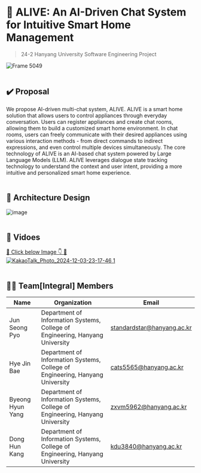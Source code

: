 # 💬 ALIVE: An AI-Driven Chat System for Intuitive Smart Home Management
> 24-2 Hanyang University Software Engineering Project 

![Frame 5049](https://github.com/user-attachments/assets/397ce825-0f39-495e-ba03-d05dd81cdd6d)
<br/><br/>


## ✔️ Proposal
We propose AI-driven multi-chat system, ALIVE. ALIVE is a smart home solution that allows users to control appliances through everyday conversation. Users can register appliances and create chat rooms, allowing them to build a customized smart home environment. In chat rooms, users can freely communicate with their desired appliances using various interaction methods - from direct commands to indirect expressions, and even control multiple devices simultaneously.
The core technology of ALIVE is an AI-based chat system powered by Large Language Models (LLM). ALIVE leverages dialogue state tracking technology to understand the context and user intent, providing a more intuitive and personalized smart home experience.
<br/><br/>



## 🔧 Architecture Design
![image](https://github.com/user-attachments/assets/511b765d-2267-402d-b909-2f8c37225c2e)
<br/><br/>


## 🎥 Vidoes
[🔗 Click below Image 👇 🔗](https://www.youtube.com/watch?v=ayG-c1g9_0M)
<br/>
<a href="https://www.youtube.com/watch?v=ayG-c1g9_0M">
![KakaoTalk_Photo_2024-12-03-23-17-46 1](https://github.com/user-attachments/assets/29976e9a-efa9-468c-a588-56b2a9670923)
</a>
<br/><br/>




## 👫🏻 Team[Integral] Members
| Name | Organization | Email |
|-------|-------|-------|
| Jun Seong Pyo | Department of Information Systems, College of Engineering, Hanyang University | standardstar@hanyang.ac.kr |
| Hye Jin Bae | Department of Information Systems, College of Engineering, Hanyang University | cats5565@hanyang.ac.kr |
| Byeong Hyun Yang | Department of Information Systems, College of Engineering, Hanyang University | zxvm5962@hanyang.ac.kr |
| Dong Hun Kang | Department of Information Systems, College of Engineering, Hanyang University | kdu3840@hanyang.ac.kr |
<br/>
